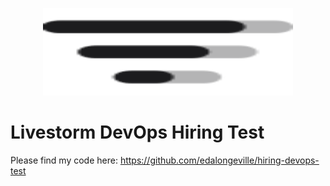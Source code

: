 <p align="center">
  <img width="400" height="140" src="./logo-livestorm-dark.svg">
</p>

# Livestorm DevOps Hiring Test

Please find my code here:
https://github.com/edalongeville/hiring-devops-test